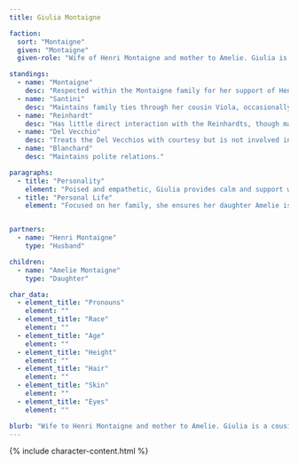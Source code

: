 ```yaml
---
title: Giulia Montaigne

faction:
  sort: "Montaigne"
  given: "Montaigne"
  given-role: "Wife of Henri Montaigne and mother to Amelie. Giulia is a cousin of Viola Santini and serves as a quiet presence within the Montaigne household."

standings:
  - name: "Montaigne"
    desc: "Respected within the Montaigne family for her support of Henri and care for their daughter Amelie."
  - name: "Santini"
    desc: "Maintains family ties through her cousin Viola, occasionally serving as a point of connection between the families."
  - name: "Reinhardt"
    desc: "Has little direct interaction with the Reinhardts, though maintains polite distance."
  - name: "Del Vecchio"
    desc: "Treats the Del Vecchios with courtesy but is not involved in political dealings."
  - name: "Blanchard"
    desc: "Maintains polite relations."

paragraphs:
  - title: "Personality"
    element: "Poised and empathetic, Giulia provides calm and support within the Montaigne household."
  - title: "Personal Life"
    element: "Focused on her family, she ensures her daughter Amelie is cared for and supports Henri in his pursuits."


partners:
  - name: "Henri Montaigne"
    type: "Husband"

children:
  - name: "Amelie Montaigne"
    type: "Daughter"

char_data:
  - element_title: "Pronouns"
    element: ""
  - element_title: "Race"
    element: ""
  - element_title: "Age"
    element: ""
  - element_title: "Height"
    element: ""
  - element_title: "Hair"
    element: ""
  - element_title: "Skin"
    element: ""
  - element_title: "Eyes"
    element: ""

blurb: "Wife to Henri Montaigne and mother to Amelie. Giulia is a cousin of Viola."
---
```


{% include character-content.html %}